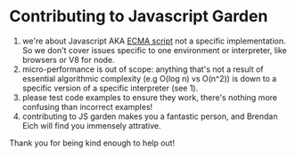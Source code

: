 # Contributing to Javascript Garden

1. we're about Javascript AKA [ECMA script](http://www.ecma-international.org/ecma-262/5.1/) not a specific implementation. So we don't cover issues specific to one environment or interpreter, like browsers or V8 for node.
1. micro-performance is out of scope: anything that's not a result of essential algorithmic complexity (e.g O(log n) vs O(n^2)) is down to a specific version of a specific interpreter (see 1).
1. please test code examples to ensure they work, there's nothing more confusing than incorrect examples!
1. contributing to JS garden makes you a fantastic person, and Brendan Eich will find you immensely attrative.

Thank you for being kind enough to help out!
